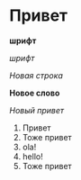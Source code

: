 # Привет
**шрифт**

*шрифт*

*Новая строка*

**Новое слово**

*Новый привет*

1. Привет
2. Тоже привет
3. ola!
4. hello!
2. Тоже привет
